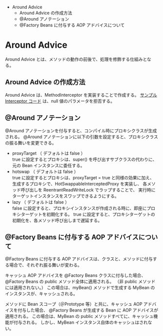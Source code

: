 <!-- toc -->
- Around Advice
  - Around Advice の作成方法
  - @Around アノテーション
  - @Factory Beans に付与する AOP アドバイスについて

# Around Advice
Around Advice とは、メソッドの動作の前後で、処理を修飾する仕組みとなる。

## Around Advice の作成方法
Around Advice は、MethodInterceptor を実装することで作成する。
[サンプル Interceptor コード](../../src/main/kotlin/micronaut/kotlin/coroutine/sample/AroundAdviceController.kt)
は、null 値のパラメータを拒否する。

## @Around アノテーション
@Around アノテーションを付与すると、コンパイル時にプロキシクラスが生成される。
@Around アノテーションに以下の引数を設定すると、プロキシクラスの振る舞いを変更できる。

- proxyTarget （ デフォルトは false ）  
  true に設定するとプロキシは、super() を呼び出すサブクラスの代わりに、
  元の Bean インスタンスに委任する。
- hotswap （ デフォルトは false ）  
  true に設定するとプロキシは、proxyTarget = true と同様の効果に加え、
  生成するプロキシで、HotSwappableInterceptedProxy を実装し、
  各メソッド呼び出しを ReentrantReadWriteLock でラップすることで、
  実行時にターゲットインスタンスをスワップできるようにする。
- lazy （ デフォルトは false ）  
  false に設定すると、プロキシインスタンスが作成される時に、即座にプロキシターゲットを初期化する。
  true に設定すると、プロキシターゲットの初期化を、各メソッド呼び出しまで遅延する。

## @Factory Beans に付与する AOP アドバイスについて
@Factory Beans に付与する AOP アドバイスは、クラスと、メソッドに付与する場合で、それぞれ振る舞いが変わる。

キャッシュ AOP アドバイスを @Factory Beans クラスに付与した場合、
@Factory Beans の public メソッド全体に適用される。
（非 public メソッドには適用されない。）
この場合は、myBean() メソッドで生成する MyBean のインスタンスが、キャッシュされる。

メソッドに Bean スコープ（＠Prototype 等）と共に、キャッシュ AOP アドバイスを付与した場合、
@Factory Beans が生成する Bean に AOP アドバイスが適用される。
この場合は、MyBean の public メソッドすべてに、キャッシュ機能が付与される。
しかし、MyBean インスタンス自体のキャッシュはされない。
